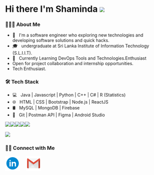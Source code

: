 <h1 lign="center"> Hi there I'm Shaminda <img src="https://github.com/piyushP7pravin/piyushP7pravin/blob/master/Hi.gif" width="29px"> </h1>
<h3> 👨🏻‍💻 About Me </h3>

- 🤔 &nbsp; I'm a software engineer who exploring new technologies and developing software solutions and quick hacks.
- 🎓 &nbsp; undergraduate at Sri Lanka Institute of Information Technology (S.L.I.I.T).
- 🌱 &nbsp; Currently Learning DevOps Tools and Technologies.Enthusiast
- Open for project collaboration and internship opportunities. 
- Tech Enthusiast. 


<h3>🛠 Tech Stack </h3>

- 💻 &nbsp; Java | Javascript | Python | C++ | C# | R (Statistics)
- 🌐 &nbsp; HTML | CSS | Bootstrap | Node.js | ReactJS
- 🛢 &nbsp; MySQL | MongoDB | Firebase
- 🔧 &nbsp; Git | Postman API | Figma | Android Studio

<p align="left">
  <img src="https://media3.giphy.com/media/kdFc8fubgS31b8DsVu/giphy.webp" width="50"><img src="https://media3.giphy.com/media/ln7z2eWriiQAllfVcn/200w.webp" width="50"><img src="https://i.giphy.com/media/LMt9638dO8dftAjtco/200.webp" width="50"><img src="https://i.giphy.com/media/eNAsjO55tPbgaor7ma/200w.webp" width="50"><img src="https://i.giphy.com/media/IdyAQJVN2kVPNUrojM/200.webp" width="50">
</p>
 <a href="https://github.com/Shaminda97/website">
  <img src="https://github-readme-stats.vercel.app/api/top-langs/?username=Shaminda97&layout=compact&theme=dark" />
</a>
</p>

  

<h3>🤝🏻 Connect with Me</h3>

<p align="left">
<a href="https://www.linkedin.com/in/shaminda-pethiyagoda-84244015a/"><img src="https://github.com/sarthak77/sarthak77/blob/master/icons/icons8-linkedin-circled-48.png" alt="LinkedIn"></a> &nbsp; &nbsp;
<a href="mailto:shaminda.u.b.p@gmail.com"><img src="https://github.com/sarthak77/sarthak77/blob/master/icons/icons8-gmail-48.png" alt="Gmail"></a> &nbsp; &nbsp;
</p>



<!--
**Shaminda97/Shaminda97** is a ✨ _special_ ✨ repository because its `README.md` (this file) appears on your GitHub profile.

Here are some ideas to get you started:

- 🔭 I’m currently working on ...
- 🌱 I’m currently learning ...
- 👯 I’m looking to collaborate on ...
- 🤔 I’m looking for help with ...
- 💬 Ask me about ...
- 📫 How to reach me: ...
- 😄 Pronouns: ...
- ⚡ Fun fact: ...
-->
